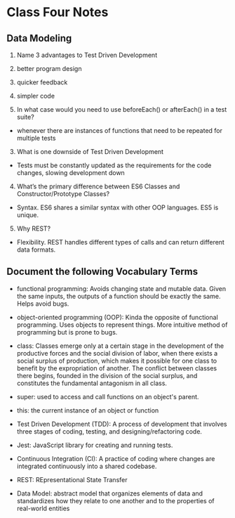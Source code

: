# Class Four Notes

## Data Modeling

1. Name 3 advantages to Test Driven Development

  1. better program design
  2. quicker feedback
  3. simpler code

2. In what case would you need to use beforeEach() or afterEach() in a test suite?

- whenever there are instances of functions that need to be repeated for multiple tests

3. What is one downside of Test Driven Development

- Tests must be constantly updated as the requirements for the code changes, slowing development down

4. What’s the primary difference between ES6 Classes and Constructor/Prototype Classes?

- Syntax. ES6 shares a similar syntax with other OOP languages. ES5 is unique.

5. Why REST?

- Flexibility. REST handles different types of calls and can return different data formats.

## Document the following Vocabulary Terms

- functional programming: Avoids changing state and mutable data. Given the same inputs, the outputs of a function should be exactly the same. Helps avoid bugs.

- object-oriented programming (OOP): Kinda the opposite of functional programming. Uses objects to represent things. More intuitive method of programming but is prone to bugs.

- class: Classes emerge only at a certain stage in the development of the productive forces and the social division of labor, when there exists a social surplus of production, which makes it possible for one class to benefit by the expropriation of another. The conflict between classes there begins, founded in the division of the social surplus, and constitutes the fundamental antagonism in all class.

- super: used to access and call functions on an object's parent.

- this: the current instance of an object or function

- Test Driven Development (TDD): A process of development that involves three stages of coding, testing, and designing/refactoring code.

- Jest: JavaScript library for creating and running tests.

- Continuous Integration (CI): A practice of coding where changes are integrated continuously into a shared codebase.

- REST: REpresentational State Transfer

- Data Model: abstract model that organizes elements of data and standardizes how they relate to one another and to the properties of real-world entities
